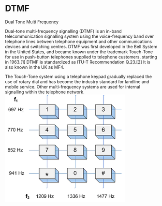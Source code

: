 # DTMF


Dual Tone Multi Frequency

Dual-tone multi-frequency signalling (DTMF) is an in-band
telecommunication signalling system using the voice-frequency band over
telephone lines between telephone equipment and other communications
devices and switching centres. DTMF was first developed in the Bell
System in the United States, and became known under the trademark
Touch-Tone for use in push-button telephones supplied to telephone
customers, starting in 1963.\[1\] DTMF is standardized as ITU-T
Recommendation Q.23.\[2\] It is also known in the UK as MF4.

The Touch-Tone system using a telephone keypad gradually replaced the
use of rotary dial and has become the industry standard for landline and
mobile service. Other multi-frequency systems are used for internal
signalling within the telephone network.\
![](./images/15008055.png?width=398)

